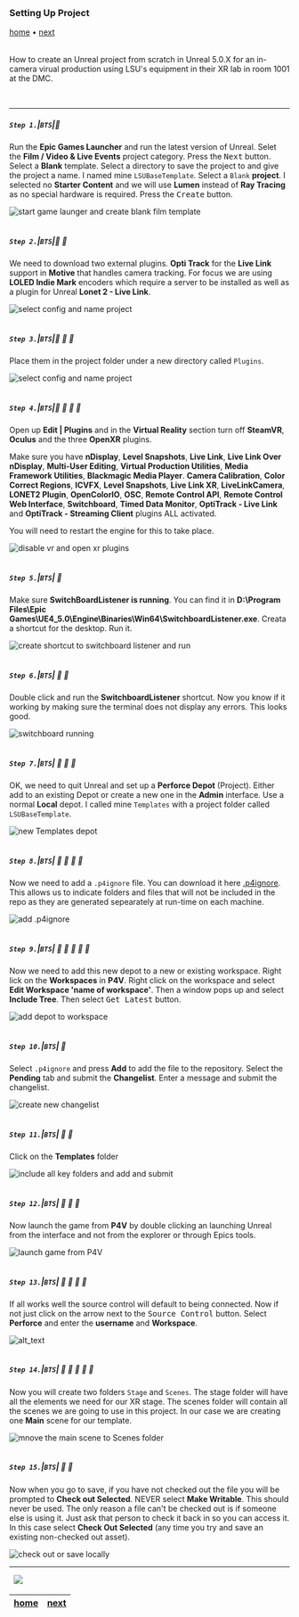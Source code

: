 <img src="https://via.placeholder.com/1000x4/45D7CA/45D7CA" alt="drawing" height="4px"/>

### Setting Up Project

[home](../README.md#user-content-gms2-background-tiles--sprites---table-of-contents) • [next](../ndisplay-config/README.md#user-content-ndisplay-config)</sub>

<img src="https://via.placeholder.com/1000x4/45D7CA/45D7CA" alt="drawing" height="4px"/>

How to create an Unreal project from scratch in Unreal 5.0.X for an in-camera virual production using LSU's equipment in their XR lab in room 1001 at the DMC.

<br>

---


##### `Step 1.`\|`BTS`|:small_blue_diamond:

Run the **Epic Games Launcher** and run the latest version of Unreal. Selet the **Film / Video & Live Events** project category.  Press the <kbd>Next</kbd> button. Select a **Blank** template. Select a directory to save the project to and give the project a name. I named mine `LSUBaseTemplate`.  Select a `Blank` **project**. I selected no **Starter Content** and we will use **Lumen** instead of **Ray Tracing** as no special hardware is required. Press the <kbd>Create</kbd> button. 

![start game launger and create blank film template](images/SelectNewProject.png)

<img src="https://via.placeholder.com/500x2/45D7CA/45D7CA" alt="drawing" height="2px" alt = ""/>

##### `Step 2.`\|`BTS`|:small_blue_diamond: :small_blue_diamond: 

We need to download two external plugins. **Opti Track** for the **Live Link** support in **Motive** that handles camera tracking. For focus we are using **LOLED Indie Mark** encoders which require a server to be installed as well as a plugin for Unreal **Lonet 2 - Live Link**.

![select config and name project](images/twoExternalPlugins.png)

<img src="https://via.placeholder.com/500x2/45D7CA/45D7CA" alt="drawing" height="2px" alt = ""/>

##### `Step 3.`\|`BTS`|:small_blue_diamond: :small_blue_diamond: :small_blue_diamond:

Place them in the project folder under a new directory called `Plugins`.

![select config and name project](images/externalPlugins.png)


<img src="https://via.placeholder.com/500x2/45D7CA/45D7CA" alt="drawing" height="2px" alt = ""/>

##### `Step 4.`\|`BTS`|:small_blue_diamond: :small_blue_diamond: :small_blue_diamond: :small_blue_diamond:

Open up **Edit | Plugins** and in the **Virtual Reality** section turn off **SteamVR**, **Oculus** and the three **OpenXR** plugins.  

Make sure you have **nDisplay**, **Level Snapshots**, **Live Link**, **Live Link Over nDisplay**, **Multi-User Editing**, **Virtual Production Utilities**, **Media Framework Utilities**, **Blackmagic Media Player**. **Camera Calibration**, **Color Correct Regions**, **ICVFX**, **Level Snapshots**, **Live Link XR**, **LiveLinkCamera**, **LONET2 Plugin**, **OpenColorIO**, **OSC**, **Remote Control API**, **Remote Control Web Interface**, **Switchboard**, **Timed Data Monitor**, **OptiTrack - Live Link** and **OptiTrack - Streaming Client** plugins ALL activated.

You will need to restart the engine for this to take place.

![disable vr and open xr plugins](images/undoPlugins.png)

<img src="https://via.placeholder.com/500x2/45D7CA/45D7CA" alt="drawing" height="2px" alt = ""/>

##### `Step 5.`\|`BTS`| :small_orange_diamond:

Make sure **SwitchBoardListener is running**.  You can find it in **D:\Program Files\Epic Games\UE4_5.0\Engine\Binaries\Win64\SwitchboardListener.exe**.  Creata a shortcut for the desktop.  Run it.


![create shortcut to switchboard listener and run](images/createDepotP4.png)

<img src="https://via.placeholder.com/500x2/45D7CA/45D7CA" alt="drawing" height="2px" alt = ""/>

##### `Step 6.`\|`BTS`| :small_orange_diamond: :small_blue_diamond:

Double click and run the **SwitchboardListener** shortcut. Now you know if it working by making sure the terminal does not display any errors.  This looks good.

![switchboard running](images/switchBoardRunning.PNG)

<img src="https://via.placeholder.com/500x2/45D7CA/45D7CA" alt="drawing" height="2px" alt = ""/>

##### `Step 7.`\|`BTS`| :small_orange_diamond: :small_blue_diamond: :small_blue_diamond:

OK, we need to quit Unreal and set up a **Perforce Depot** (Project).  Either add to an existing Depot or create a new one in the **Admin** interface.  Use a normal **Local** depot. I called mine `Templates` with a project folder called `LSUBaseTemplate`. 

![new Templates depot](images/shortCut.png)


<img src="https://via.placeholder.com/500x2/45D7CA/45D7CA" alt="drawing" height="2px" alt = ""/>

##### `Step 8.`\|`BTS`| :small_orange_diamond: :small_blue_diamond: :small_blue_diamond: :small_blue_diamond:

Now we need to add a `.p4ignore` file.  You can download it here [.p4ignore](../files/.p4ignore). This allows us to indicate folders and files that will not be included in the repo as they are generated sepearately at run-time on each machine.

![add .p4ignore](images/p4Ignore.png)

<img src="https://via.placeholder.com/500x2/45D7CA/45D7CA" alt="drawing" height="2px" alt = ""/>

##### `Step 9.`\|`BTS`| :small_orange_diamond: :small_blue_diamond: :small_blue_diamond: :small_blue_diamond: :small_blue_diamond:

Now we need to add this new depot to a new or existing workspace. Right lick on the **Workspaces** in **P4V**. Right click on the workspace and select **Edit Workspace 'name of workspace'**. Then a window pops up and select **Include Tree**. Then select <kbd>Get Latest</kbd> button.

![add depot to workspace](images/SetDepotToWorkspace.png)

<img src="https://via.placeholder.com/500x2/45D7CA/45D7CA" alt="drawing" height="2px" alt = ""/>

##### `Step 10.`\|`BTS`| :large_blue_diamond:

Select `.p4ignore` and press **Add** to add the file to the repository.  Select the **Pending** tab and submit the **Changelist**. Enter a message and submit the changelist.

![create new changelist](images/newChangelist.png)

<img src="https://via.placeholder.com/500x2/45D7CA/45D7CA" alt="drawing" height="2px" alt = ""/>

##### `Step 11.`\|`BTS`| :large_blue_diamond: :small_blue_diamond: 

Click on the **Templates** folder 

![include all key folders and add and submit](images/addKeyFolders.png)

<img src="https://via.placeholder.com/500x2/45D7CA/45D7CA" alt="drawing" height="2px" alt = ""/>


##### `Step 12.`\|`BTS`| :large_blue_diamond: :small_blue_diamond: :small_blue_diamond: 

Now launch the game from **P4V** by double clicking an launching Unreal from the interface and not from the explorer or through Epics tools.

![launch game from P4V](images/runGameFromP4V.png)

<img src="https://via.placeholder.com/500x2/45D7CA/45D7CA" alt="drawing" height="2px" alt = ""/>

##### `Step 13.`\|`BTS`| :large_blue_diamond: :small_blue_diamond: :small_blue_diamond:  :small_blue_diamond: 

If all works well the source control will default to being connected.  Now if not just click on the arrow next to the <kbd>Source Control</kbd> button. Select **Perforce** and enter the **username** and **Workspace**.

![alt_text](images/SetUpSourceControl.png)

<img src="https://via.placeholder.com/500x2/45D7CA/45D7CA" alt="drawing" height="2px" alt = ""/>

##### `Step 14.`\|`BTS`| :large_blue_diamond: :small_blue_diamond: :small_blue_diamond: :small_blue_diamond:  :small_blue_diamond: 

Now you will create two folders `Stage` and `Scenes`.  The stage folder will have all the elements we need for our XR stage.  The scenes folder will contain all the scenes we are going to use in this project.  In our case we are creating one **Main** scene for our template.

![mnove the main scene to Scenes folder](images/moveMainScene.png)

<img src="https://via.placeholder.com/500x2/45D7CA/45D7CA" alt="drawing" height="2px" alt = ""/>

##### `Step 15.`\|`BTS`| :large_blue_diamond: :small_orange_diamond: 

Now when you go to save, if you have not checked out the file you will be prompted to 
**Check out Selected**. NEVER select **Make Writable**.  This should never be used.  The only reason a file can't be checked out is if someone else is using it.  Just ask that person to check it back in so you can access it. In this case select **Check Out Selected** (any time you try and save an existing non-checked out asset).

![check out or save locally](images/checkoutSelected.png)


___


<img src="https://via.placeholder.com/1000x4/dba81a/dba81a" alt="drawing" height="4px" alt = ""/>

<img src="https://via.placeholder.com/1000x100/45D7CA/000000/?text=Next Up - nDisplay Config">

<img src="https://via.placeholder.com/1000x4/dba81a/dba81a" alt="drawing" height="4px" alt = ""/>

| [home](../README.md#user-content-gms2-background-tiles--sprites---table-of-contents) | [next](../ndisplay-config/README.md#user-content-ndisplay-config)|
|---|---|
